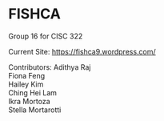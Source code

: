 # FISHCA
Group 16 for CISC 322 

Current Site: 
https://fishca9.wordpress.com/

Contributors:
Adithya Raj  
Fiona Feng  
Hailey Kim  
Ching Hei Lam  
Ikra Mortoza  
Stella Mortarotti  


